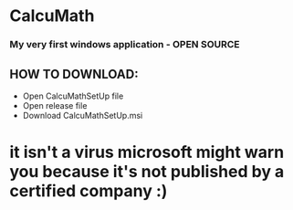 # CalcuMath
### My very first windows application - OPEN SOURCE
## HOW TO DOWNLOAD:
- Open CalcuMathSetUp file
- Open release file
- Download CalcuMathSetUp.msi
# it isn't a virus microsoft might warn you because it's not published by a certified company :)
